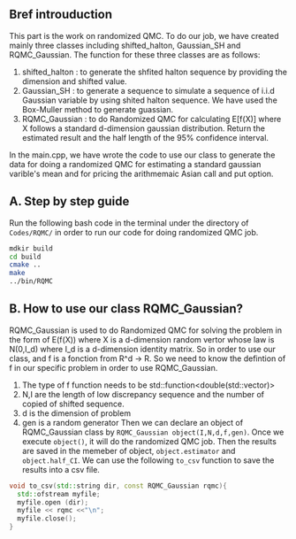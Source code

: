 ## Bref introuduction

This part is the work on randomized QMC. To do our job, we have created mainly three classes including shifted_halton, Gaussian_SH and RQMC_Gaussian. The function for these three classes are as follows:
1. shifted_halton : to generate the shfited halton sequence by providing the dimension and shifted value.
2. Gaussian_SH    : to generate a sequence to simulate a sequence of i.i.d Gaussian variable by using shited halton sequence. We have used the Box-Muller method to generate guassian.
3. RQMC_Gaussian  : to do Randomized QMC for calculating E[f(X)] where X follows a standard d-dimension gaussian distribution. Return the estimated result and the half length of the 95% confidence interval.

In the main.cpp, we have wrote the code to use our class to generate the data for doing a randomized QMC for estimating a standard gaussian varible's mean and for pricing the arithmemaic Asian call and put option.

## A. Step by step guide
Run the following bash code in the terminal under the directory of `Codes/RQMC/` in order to run our code for doing randomized QMC job.
```Bash
mdkir build
cd build
cmake ..
make
../bin/RQMC
```

## B. How to use our class RQMC_Gaussian?
RQMC_Gaussian is used to do Randomized QMC for solving the problem in the form of E(f(X)) where X is a d-dimension random vertor whose law is N(0,I_d) where I_d is a d-dimension identity matrix. So in order to use our class, and f is a fonction from R^d -> R. So we need to know the defintion of f in our specific problem in order to use RQMC_Gaussian.
1. The type of f function needs to be std::function<double(std::vector<double>)>
2. N,I are the length of low discrepancy sequence and the number of copied of shifted sequence.
3. d is the dimension of problem
4. gen is a random generator
Then we can declare an object of RQMC_Gaussian class by `RQMC_Gaussian object(I,N,d,f,gen)`. Once we execute `object()`, it will do the randomized QMC job. Then the results are saved in the memeber of object, `object.estimator` and `object.half_CI`. We can use the following `to_csv` function to save the results into a csv file.


``` C++
void to_csv(std::string dir, const RQMC_Gaussian rqmc){
  std::ofstream myfile;
  myfile.open (dir);
  myfile << rqmc <<"\n";
  myfile.close();
}
```

